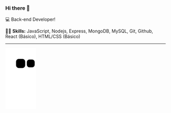 ### Hi there 👋

:computer: Back-end Developer!

👨‍💻  <strong>Skills:</strong> JavaScript, Nodejs, Express, MongoDB, MySQL, Git, Github, React (Básico), HTML/CSS (Básico)  <br />

<hr>

<div> 
 
  ![Snake animation](https://raw.githubusercontent.com/rafaballerini/rafaballerini/31f9ca4e8d80a7525bca7b644fc80c8888e7abf7/github-contribution-grid-snake.svg)
 
</div>
